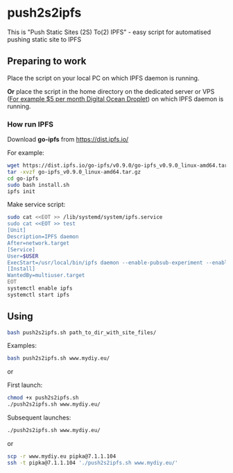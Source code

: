 # push2s2ipfs

This is "Push Static Sites (2S) To(2) IPFS" - easy script for automatised pushing static site to IPFS

## Preparing to work

Place the script on your local PC on which IPFS daemon is running.

**Or** place the script in the home directory on the dedicated server or VPS ([For example $5 per month Digital Ocean Droplet](https://m.do.co/c/f4e31f99f562)) on which IPFS daemon is running.

### How run IPFS

Download **go-ipfs** from https://dist.ipfs.io/

For example:
```bash
wget https://dist.ipfs.io/go-ipfs/v0.9.0/go-ipfs_v0.9.0_linux-amd64.tar.gz
tar -xvzf go-ipfs_v0.9.0_linux-amd64.tar.gz
cd go-ipfs
sudo bash install.sh
ipfs init
```
Make service script:
```bash
sudo cat <<EOT >> /lib/systemd/system/ipfs.service
sudo cat <<EOT >> test
[Unit]
Description=IPFS daemon
After=network.target
[Service]
User=$USER
ExecStart=/usr/local/bin/ipfs daemon --enable-pubsub-experiment --enable-namesys-pubsub
[Install]
WantedBy=multiuser.target
EOT
systemctl enable ipfs
systemctl start ipfs
```


## Using
```bash
bash push2s2ipfs.sh path_to_dir_with_site_files/
```

Examples:
```bash
bash push2s2ipfs.sh www.mydiy.eu/
```
or

First launch:
```bash
chmod +x push2s2ipfs.sh
./push2s2ipfs.sh www.mydiy.eu/
```
Subsequent launches:
```bash
./push2s2ipfs.sh www.mydiy.eu/
```

or

```bash
scp -r www.mydiy.eu pipka@7.1.1.104
ssh -t pipka@7.1.1.104 './push2s2ipfs.sh www.mydiy.eu/'
```
```
